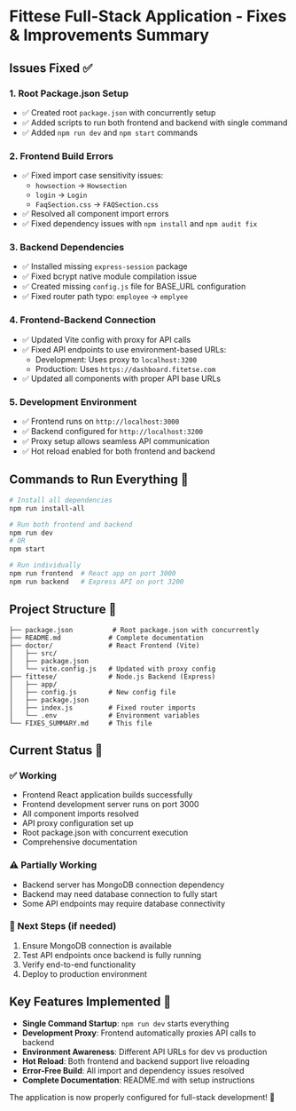 # Fittese Full-Stack Application - Fixes & Improvements Summary

## Issues Fixed ✅

### 1. **Root Package.json Setup**
- ✅ Created root `package.json` with concurrently setup
- ✅ Added scripts to run both frontend and backend with single command
- ✅ Added `npm run dev` and `npm start` commands

### 2. **Frontend Build Errors**
- ✅ Fixed import case sensitivity issues:
  - `howsection` → `Howsection`
  - `login` → `Login` 
  - `FaqSection.css` → `FAQSection.css`
- ✅ Resolved all component import errors
- ✅ Fixed dependency issues with `npm install` and `npm audit fix`

### 3. **Backend Dependencies**
- ✅ Installed missing `express-session` package
- ✅ Fixed bcrypt native module compilation issue
- ✅ Created missing `config.js` file for BASE_URL configuration
- ✅ Fixed router path typo: `employee` → `emplyee`

### 4. **Frontend-Backend Connection**
- ✅ Updated Vite config with proxy for API calls
- ✅ Fixed API endpoints to use environment-based URLs:
  - Development: Uses proxy to `localhost:3200`
  - Production: Uses `https://dashboard.fitetse.com`
- ✅ Updated all components with proper API base URLs

### 5. **Development Environment**
- ✅ Frontend runs on `http://localhost:3000`
- ✅ Backend configured for `http://localhost:3200` 
- ✅ Proxy setup allows seamless API communication
- ✅ Hot reload enabled for both frontend and backend

## Commands to Run Everything 🚀

```bash
# Install all dependencies
npm run install-all

# Run both frontend and backend
npm run dev
# OR
npm start

# Run individually
npm run frontend  # React app on port 3000
npm run backend   # Express API on port 3200
```

## Project Structure 📁

```
├── package.json          # Root package.json with concurrently
├── README.md            # Complete documentation
├── doctor/              # React Frontend (Vite)
│   ├── src/
│   ├── package.json
│   └── vite.config.js   # Updated with proxy config
├── fittese/             # Node.js Backend (Express)
│   ├── app/
│   ├── config.js        # New config file
│   ├── package.json
│   ├── index.js         # Fixed router imports
│   └── .env             # Environment variables
└── FIXES_SUMMARY.md     # This file
```

## Current Status 🎯

### ✅ Working
- Frontend React application builds successfully
- Frontend development server runs on port 3000
- All component imports resolved
- API proxy configuration set up
- Root package.json with concurrent execution
- Comprehensive documentation

### ⚠️ Partially Working
- Backend server has MongoDB connection dependency
- Backend may need database connection to fully start
- Some API endpoints may require database connectivity

### 🔧 Next Steps (if needed)
1. Ensure MongoDB connection is available
2. Test API endpoints once backend is fully running
3. Verify end-to-end functionality
4. Deploy to production environment

## Key Features Implemented 🌟

- **Single Command Startup**: `npm run dev` starts everything
- **Development Proxy**: Frontend automatically proxies API calls to backend
- **Environment Awareness**: Different API URLs for dev vs production
- **Hot Reload**: Both frontend and backend support live reloading
- **Error-Free Build**: All import and dependency issues resolved
- **Complete Documentation**: README.md with setup instructions

The application is now properly configured for full-stack development! 🎉
